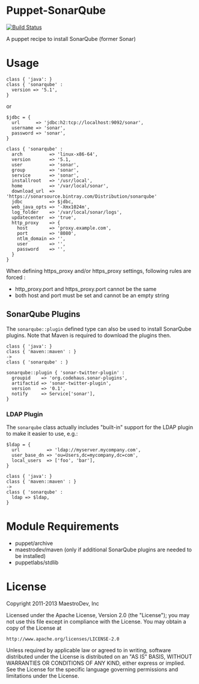 Puppet-SonarQube
================
[![Build Status](https://travis-ci.org/mmarseglia/puppet-sonarqube.svg)](https://travis-ci.org/mmarseglia/puppet-sonarqube)

A puppet recipe to install SonarQube (former Sonar)

# Usage

    class { 'java': }
    class { 'sonarqube' :
      version => '5.1',
    }

or

    $jdbc = {
      url      => 'jdbc:h2:tcp://localhost:9092/sonar',
      username => 'sonar',
      password => 'sonar',
    }

    class { 'sonarqube' :
      arch          => 'linux-x86-64',
      version       => '5.1,
      user          => 'sonar',
      group         => 'sonar',
      service       => 'sonar',
      installroot   => '/usr/local',
      home          => '/var/local/sonar',
      download_url  => 'https://sonarsource.bintray.com/Distribution/sonarqube'
      jdbc          => $jdbc,
      web_java_opts => '-Xmx1024m',
      log_folder    => '/var/local/sonar/logs',
      updatecenter  => 'true',
      http_proxy    => {
      	host        => 'proxy.example.com',
      	port        => '8080',
      	ntlm_domain => '',
      	user        => '',
      	password    => '',
      }
    }

When defining https\_proxy and/or https\_proxy settings, following rules are forced :

* http\_proxy.port and https\_proxy.port cannot be the same
* both host and port must be set and cannot be an empty string

## SonarQube Plugins

The `sonarqube::plugin` defined type can also be used to install SonarQube plugins. Note that Maven is required to download the plugins then.

    class { 'java': }
    class { 'maven::maven' : }
    ->
    class { 'sonarqube' : }
    
    sonarqube::plugin { 'sonar-twitter-plugin' :
      groupid    => 'org.codehaus.sonar-plugins',
      artifactid => 'sonar-twitter-plugin',
      version    => '0.1',
      notify     => Service['sonar'],
    }

### LDAP Plugin

The `sonarqube` class actually includes "built-in" support for the LDAP plugin to make it easier to use, e.g.:

    $ldap = {
      url          => 'ldap://myserver.mycompany.com',
      user_base_dn => 'ou=Users,dc=mycompany,dc=com',
      local_users  => ['foo', 'bar'],
    }

    class { 'java': }
    class { 'maven::maven' : }
    ->
    class { 'sonarqube' :
      ldap => $ldap,
    }

# Module Requirements

* puppet/archive
* maestrodev/maven (only if additional SonarQube plugins are needed to be installed)
* puppetlabs/stdlib

# License

Copyright 2011-2013 MaestroDev, Inc

Licensed under the Apache License, Version 2.0 (the "License");
you may not use this file except in compliance with the License.
You may obtain a copy of the License at

    http://www.apache.org/licenses/LICENSE-2.0

Unless required by applicable law or agreed to in writing, software
distributed under the License is distributed on an "AS IS" BASIS,
WITHOUT WARRANTIES OR CONDITIONS OF ANY KIND, either express or implied.
See the License for the specific language governing permissions and
limitations under the License.
